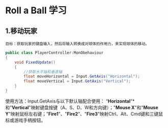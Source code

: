 # Roll a Ball 学习
## **1.移动玩家**
    目标：获取玩家的键盘输入，然后将输入转换成对球体的作用力，来实现球体的移动。
```C#
public class PlayerController:MonObehaviour
{
    void FixedUpdate()
    {
        //获取水平轴和垂直轴
        float moveHorizontal = Input.GetAxis("Horizontal");
        float moveVertical = Input.GetAxis("Vertical");
    }
}

```
使用方法：Input.GetAxis与以下默认轴配合使用： “**Horizontal**”* 和"**Vertical**"映射键盘按键（A、S、D、W和方向键）；"**Mouse X**"和"**Mouse Y**"映射鼠标左右键；"**Fire1**"、"**Fire2**"、"**Fire3**"映射Ctrl、Alt、Cmd键和三键鼠标或游戏手柄按钮。

